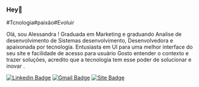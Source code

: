 ### Hey👋

#Tcnologia#paixão#Evoluir

Olá, sou Alessandra ! Graduada em Marketing e graduando Analise de desenvolvimento de Sistemas desenvolvimento,
Desenvolvedora e apaixonada por tecnologia. Entusiasta em UI para uma melhor interface do seu site e facilidade de acesso para usuário
Gosto entender o contexto e trazer soluções, acredito que a tecnologia tem esse poder de solucionar e inovar .


[![Linkedin Badge](https://img.shields.io/badge/-Alessandra%20Brugneroto-6633cc?style=flat-square&logo=Linkedin&logoColor=white&link=https://www.linkedin.com/in/diego-schell-fernandes/)](https://www.linkedin.com/in/alessandra-brugneroto-5b197082/) 
[![Gmail Badge](https://img.shields.io/badge/-brugneroto.alessandra@gmail.com-6633cc?style=flat-red&logo=Gmail&logoColor=white&link=mailto:brugneroto.alessandra@gmail.com)](mailto:brugneroto.alessandra@gmail.com)
[![Site Badge](https://img.shields.io/badge/-LUZSITES-6633cc?style=flat-red&logo=&logoColor=white&link=mailto:https://luzsites.com/)](mailto:https://luzsites.com/)
